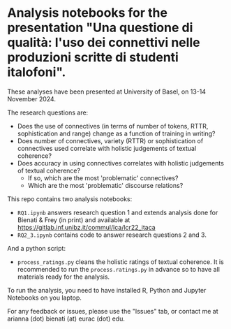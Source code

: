 # Analysis notebooks for the presentation "Una questione di qualità: l'uso dei connettivi nelle produzioni scritte di studenti italofoni".

These analyses have been presented at University of Basel, on 13-14 November 2024.

The research questions are:

* Does the use of connectives (in terms of number of tokens, RTTR, sophistication and range) change as a function of training in writing?
* Does number of connectives, variety (RTTR) or sophistication of connectives used correlate with holistic judgements of textual coherence?
* Does accuracy in using connectives correlates with holistic judgements of textual coherence?
  * If so, which are the most 'problematic' connectives?
  * Which are the most 'problematic' discourse relations?

This repo contains two analysis notebooks:
* `RQ1.ipynb` answers research question 1 and extends analysis done for Bienati & Frey (in print) and available at https://gitlab.inf.unibz.it/commul/lca/lcr22_itaca
* `RQ2_3.ipynb` contains code to answer research questions 2 and 3.

And a python script:
* `process_ratings.py` cleans the holistic ratings of textual coherence. It is recommended to run the `process.ratings.py` in advance so to have all materials ready for the analysis.

To run the analysis, you need to have installed R, Python and Jupyter Notebooks on you laptop.

For any feedback or issues, please use the "Issues" tab, or contact me at arianna (dot) bienati (at) eurac (dot) edu.
